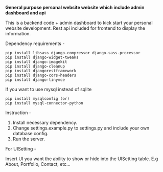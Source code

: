 **General purpose personal website website which include admin dashboard and api**

This is a backend code + admin dashboard to kick start your personal website development. Rest api included for frontend to display the information.

Dependency requirements -

```
pip install libsass django-compressor django-sass-processor
pip install django-widget-tweaks
pip install django-imagekit
pip install django-cleanup
pip install djangorestframework
pip install django-cors-headers
pip install django-tinymce
```

If you want to use mysql instead of sqlite

```
pip install mysqlconfig (or)
pip install mysql-connector-python
```

Instruction -

1. Install necessary dependency.
2. Change settings.example.py to settings.py and include your own database config.
3. Run the server.

For UISetting -

Insert UI you want the ability to show or hide into the UISetting table. E.g About, Portfolio, Contact, etc...
